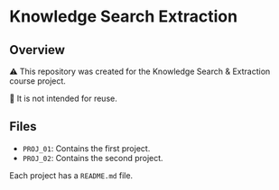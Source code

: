 # Knowledge Search Extraction

## Overview

:warning: This repository was created for the Knowledge Search & Extraction course project.

:no_entry_sign: It is not intended for reuse.

## Files
- `PROJ_01`: Contains the first project.
- `PROJ_02`: Contains the second project.

Each project has a `README.md` file.
